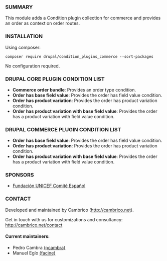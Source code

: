 ### SUMMARY
This module adds a Condition plugin collection for commerce and provides an order as context on order routes.

### INSTALLATION
Using composer:
```
composer require drupal/condition_plugins_commerce --sort-packages
```
No configuration required.

### DRUPAL CORE PLUGIN CONDITION LIST
- **Commerce order bundle**: Provides an order type condition.
- **Order has base field value**: Provides the order has field value condition.
- **Order has product variation**: Provides the order has product variation condition.
- **Order has product variation with base field value**: Provides the order has a product variation with field value condition.

### DRUPAL COMMERCE PLUGIN CONDITION LIST
- **Order has base field value**: Provides the order has field value condition.
- **Order has product variation**: Provides the order has product variation condition.
- **Order has product variation with base field value**: Provides the order has a product variation with field value condition.

### SPONSORS
- [Fundación UNICEF Comité Español](https://www.unicef.es)

### CONTACT
Developed and maintained by Cambrico (http://cambrico.net).

Get in touch with us for customizations and consultancy:
http://cambrico.net/contact

#### Current maintainers:
- Pedro Cambra [(pcambra)](https://www.drupal.org/u/pcambra)
- Manuel Egío [(facine)](https://www.drupal.org/u/facine)
